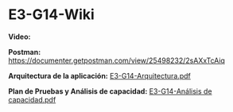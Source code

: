 # E3-G14-Wiki

**Video:** 

**Postman:** https://documenter.getpostman.com/view/25498232/2sAXxTcAiq

**Arquitectura de la aplicación:** [E3-G14-Arquitectura.pdf](https://github.com/user-attachments/files/17695920/E3-G14-Arquitectura.pdf)

**Plan de Pruebas y Análisis de capacidad:** [E3-G14-Análisis de capacidad.pdf](https://github.com/user-attachments/files/17697398/E3-G14-Analisis.de.capacidad.pdf)

